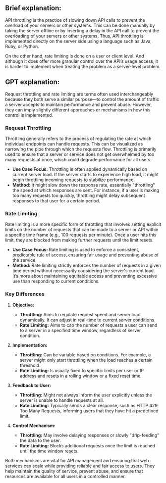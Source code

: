 ## Brief explanation:
API throttling is the practice of slowing down API calls to prevent the overload of your servers or other systems. This can be done manually by taking the server offline or by inserting a delay in the API call to prevent the overloading of your servers or other systems. Thus, API throttling is implemented directly on the server side using a language such as Java, Ruby, or Python.

On the other hand, rate limiting is done on a user or client level. And although it does offer more granular control over the API’s usage access, it is harder to implement when treating the problem as a server-level problem.

## GPT explanation:
Request throttling and rate limiting are terms often used interchangeably because they both serve a similar purpose—to control the amount of traffic a server accepts to maintain performance and prevent abuse. However, they can imply slightly different approaches or mechanisms in how this control is implemented.

### Request Throttling
Throttling generally refers to the process of regulating the rate at which individual endpoints can handle requests. This can be visualized as narrowing the pipe through which the requests flow. Throttling is primarily used to ensure that a server or service does not get overwhelmed by too many requests at once, which could degrade performance for all users.

- **Use Case Focus:** Throttling is often applied dynamically based on current server load. If the server starts to experience high load, it might begin throttling incoming requests to stabilize performance.
- **Method:** It might slow down the response rate, essentially "throttling" the speed at which responses are sent. For instance, if a user is making too many requests too quickly, throttling might delay subsequent responses to that user for a certain period.

### Rate Limiting
Rate limiting is a more specific form of throttling that involves setting explicit limits on the number of requests that can be made to a server or API within a specific time frame (e.g., 100 requests per minute). Once a user hits this limit, they are blocked from making further requests until the limit resets.

- **Use Case Focus:** Rate limiting is used to enforce a consistent, predictable rule of access, ensuring fair usage and preventing abuse of the service.
- **Method:** Rate limiting strictly enforces the number of requests in a given time period without necessarily considering the server's current load. It’s more about maintaining equitable access and preventing excessive use than responding to current conditions.

### Key Differences
1. **Objective:**
   - **Throttling:** Aims to regulate request speed and server load dynamically. It can adjust in real-time to current server conditions.
   - **Rate Limiting:** Aims to cap the number of requests a user can send to a server in a specified time window, regardless of server condition.

2. **Implementation:**
   - **Throttling:** Can be variable based on conditions. For example, a server might only start throttling when the load reaches a certain threshold.
   - **Rate Limiting:** Is usually fixed to specific limits per user or IP address and resets in a rolling window or a fixed reset time.

3. **Feedback to User:**
   - **Throttling:** Might not always inform the user explicitly unless the server is unable to handle requests at all.
   - **Rate Limiting:** Typically sends a clear response, such as HTTP 429 Too Many Requests, informing users that they have hit a predefined limit.

4. **Control Mechanism:**
   - **Throttling:** May involve delaying responses or slowly "drip-feeding" the data to the user.
   - **Rate Limiting:** Blocks additional requests once the limit is reached until the time window resets.

Both mechanisms are vital for API management and ensuring that web services can scale while providing reliable and fair access to users. They help maintain the quality of service, prevent abuse, and ensure that resources are available for all users in a controlled manner.

